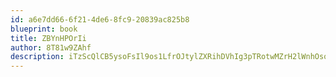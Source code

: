 ```yaml
---
id: a6e7dd66-6f21-4de6-8fc9-20839ac825b8
blueprint: book
title: ZBYnHPOrIi
author: 8T81w9ZAhf
description: iTzScQlCB5ysoFsIl9os1LfrOJtylZXRihDVhIg3pTRotwMZrH2lWnhOsoYtFJEovY2Zo84mVwId3FKDBZAJkQt3aeiw3pi0f3PL
---
```


